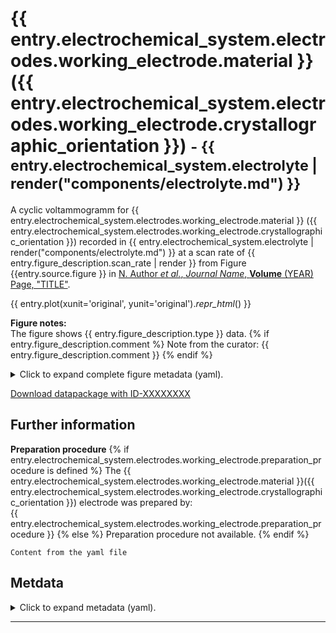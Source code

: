 <!-- TODO: Create the small heading subtitle from metadata. See #31. -->
# {{ entry.electrochemical_system.electrodes.working_electrode.material }}({{ entry.electrochemical_system.electrodes.working_electrode.crystallographic_orientation }}) <small>- {{ entry.electrochemical_system.electrolyte | render("components/electrolyte.md") }}</small>
<!-- TODO: Simplify the entry for electrode material, throughout the entire document: See #42. -->
<!-- TODO: Create text from metadata. See #31. -->
<!-- TODO: We should merge all our .bib files when building the pages and then create reference to original article from that .bib file. See #31. -->
A cyclic voltammogramm for 
{{ entry.electrochemical_system.electrodes.working_electrode.material }}
({{ entry.electrochemical_system.electrodes.working_electrode.crystallographic_orientation }}) 
recorded in 
{{ entry.electrochemical_system.electrolyte | render("components/electrolyte.md") }}
at a scan rate of 
{{ entry.figure_description.scan_rate | render }}
from Figure 
{{entry.source.figure }} 
in 
[N. Author *et al.*, *Journal Name*, **Volume** (YEAR) Page, "TITLE"](https://doi.org/10.1039/C0CP01001D).

<!-- TODO: Show plots with original axis units, see #25. It would be great if we could toggle between SI and original units. See #31. -->
<!-- TODO: Properly format plots. They should probably be much bigger since they are nice to look at. See #31. -->
{{ entry.plot(xunit='original', yunit='original')._repr_html_() }}

**Figure notes:**  
The figure shows {{ entry.figure_description.type }} data.
{% if entry.figure_description.comment %}
Note from the curator: {{ entry.figure_description.comment }}
{% endif %}
<details>
<summary>Click to expand complete figure metadata (yaml).</summary>

```yaml
{{ entry.figure_description.yaml }}
```
</details>

<!-- TODO: Make download link work, i.e., build .zip package and link to it here. See #31. -->
[Download datapackage with ID-XXXXXXXX](#TODO)

<!-- TODO: Style this section. See #31. -->
## Further information
**Preparation procedure**
{% if entry.electrochemical_system.electrodes.working_electrode.preparation_procedure is defined %}
The {{ entry.electrochemical_system.electrodes.working_electrode.material }}({{ entry.electrochemical_system.electrodes.working_electrode.crystallographic_orientation }}) electrode was prepared by:  
{{ entry.electrochemical_system.electrodes.working_electrode.preparation_procedure }}
{% else %}
Preparation procedure not available.
{% endif %}

`Content from the yaml file`

<!-- TODO: Insert all the metadata from the .yaml file in some collapsible form here. E.g., just the YAML file with syntax highlighting. See #31. -->
## Metdata
<details>
<summary>Click to expand metadata (yaml).</summary>

```yaml
{{ entry.electrochemical_system.yaml }}
```
</details>

----

<!-- TODO: Insert links to other data which are plotted in the same figure and/or even add a plot with all data from that figure. See #31 -->
